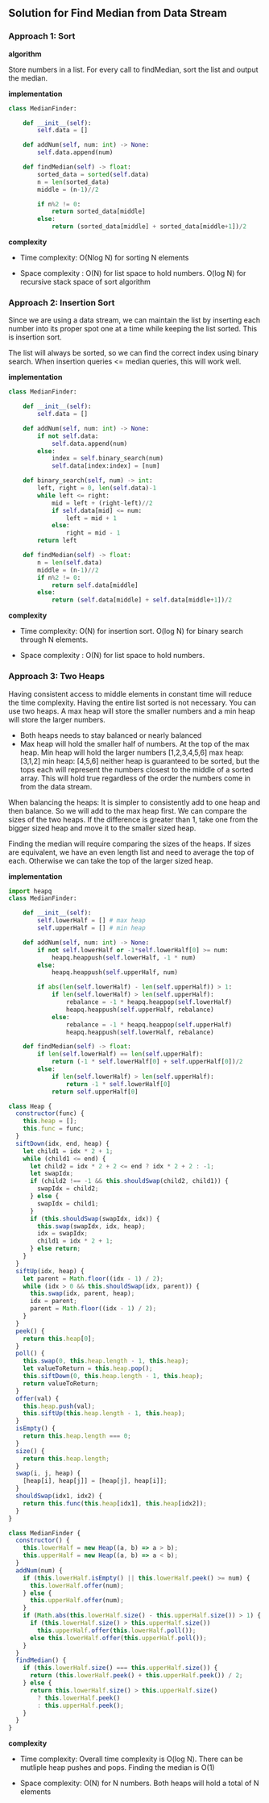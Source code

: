 ## Solution for Find Median from Data Stream

### Approach 1: Sort

**algorithm**

Store numbers in a list. For every call to findMedian, sort the list and output the median.

**implementation**

```python
class MedianFinder:

    def __init__(self):
        self.data = []

    def addNum(self, num: int) -> None:
        self.data.append(num)

    def findMedian(self) -> float:
        sorted_data = sorted(self.data)
        n = len(sorted_data)
        middle = (n-1)//2

        if n%2 != 0:
            return sorted_data[middle]
        else:
            return (sorted_data[middle] + sorted_data[middle+1])/2
```

**complexity**

- Time complexity: O(Nlog N) for sorting N elements

- Space complexity : O(N) for list space to hold numbers. O(log N) for recursive stack space of sort algorithm

### Approach 2: Insertion Sort

Since we are using a data stream, we can maintain the list by inserting each number into its proper spot one at a time while keeping the list sorted. This is insertion sort.

The list will always be sorted, so we can find the correct index using binary search. When insertion queries <= median queries, this will work well.

**implementation**

```python
class MedianFinder:

    def __init__(self):
        self.data = []

    def addNum(self, num: int) -> None:
        if not self.data:
            self.data.append(num)
        else:
            index = self.binary_search(num)
            self.data[index:index] = [num]

    def binary_search(self, num) -> int:
        left, right = 0, len(self.data)-1
        while left <= right:
            mid = left + (right-left)//2
            if self.data[mid] <= num:
                left = mid + 1
            else:
                right = mid - 1
        return left

    def findMedian(self) -> float:
        n = len(self.data)
        middle = (n-1)//2
        if n%2 != 0:
            return self.data[middle]
        else:
            return (self.data[middle] + self.data[middle+1])/2

```

**complexity**

- Time complexity: O(N) for insertion sort. O(log N) for binary search through N elements.

- Space complexity : O(N) for list space to hold numbers.

### Approach 3: Two Heaps

Having consistent access to middle elements in constant time will reduce the time complexity. Having the entire list sorted is not necessary. You can use two heaps. A max heap will store the smaller numbers and a min heap will store the larger numbers.

- Both heaps needs to stay balanced or nearly balanced
- Max heap will hold the smaller half of numbers. At the top of the max heap. Min heap will hold the larger numbers
  [1,2,3,4,5,6]
  max heap: [3,1,2]
  min heap: [4,5,6]
  neither heap is guaranteed to be sorted, but the tops each will represent the numbers closest to the middle of a sorted array. This will hold true regardless of the order the numbers come in from the data stream.

When balancing the heaps:
It is simpler to consistently add to one heap and then balance. So we will add to the max heap first. We can compare the sizes of the two heaps. If the difference is greater than 1, take one from the bigger sized heap and move it to the smaller sized heap.

Finding the median will require comparing the sizes of the heaps. If sizes are equivalent, we have an even length list and need to average the top of each. Otherwise we can take the top of the larger sized heap.

**implementation**

```python
import heapq
class MedianFinder:

    def __init__(self):
        self.lowerHalf = [] # max heap
        self.upperHalf = [] # min heap

    def addNum(self, num: int) -> None:
        if not self.lowerHalf or -1*self.lowerHalf[0] >= num:
            heapq.heappush(self.lowerHalf, -1 * num)
        else:
            heapq.heappush(self.upperHalf, num)

        if abs(len(self.lowerHalf) - len(self.upperHalf)) > 1:
            if len(self.lowerHalf) > len(self.upperHalf):
                rebalance = -1 * heapq.heappop(self.lowerHalf)
                heapq.heappush(self.upperHalf, rebalance)
            else:
                rebalance = -1 * heapq.heappop(self.upperHalf)
                heapq.heappush(self.lowerHalf, rebalance)

    def findMedian(self) -> float:
        if len(self.lowerHalf) == len(self.upperHalf):
            return (-1 * self.lowerHalf[0] + self.upperHalf[0])/2
        else:
            if len(self.lowerHalf) > len(self.upperHalf):
                return -1 * self.lowerHalf[0]
            return self.upperHalf[0]

```

```javascript
class Heap {
  constructor(func) {
    this.heap = [];
    this.func = func;
  }
  siftDown(idx, end, heap) {
    let child1 = idx * 2 + 1;
    while (child1 <= end) {
      let child2 = idx * 2 + 2 <= end ? idx * 2 + 2 : -1;
      let swapIdx;
      if (child2 !== -1 && this.shouldSwap(child2, child1)) {
        swapIdx = child2;
      } else {
        swapIdx = child1;
      }
      if (this.shouldSwap(swapIdx, idx)) {
        this.swap(swapIdx, idx, heap);
        idx = swapIdx;
        child1 = idx * 2 + 1;
      } else return;
    }
  }
  siftUp(idx, heap) {
    let parent = Math.floor((idx - 1) / 2);
    while (idx > 0 && this.shouldSwap(idx, parent)) {
      this.swap(idx, parent, heap);
      idx = parent;
      parent = Math.floor((idx - 1) / 2);
    }
  }
  peek() {
    return this.heap[0];
  }
  poll() {
    this.swap(0, this.heap.length - 1, this.heap);
    let valueToReturn = this.heap.pop();
    this.siftDown(0, this.heap.length - 1, this.heap);
    return valueToReturn;
  }
  offer(val) {
    this.heap.push(val);
    this.siftUp(this.heap.length - 1, this.heap);
  }
  isEmpty() {
    return this.heap.length === 0;
  }
  size() {
    return this.heap.length;
  }
  swap(i, j, heap) {
    [heap[i], heap[j]] = [heap[j], heap[i]];
  }
  shouldSwap(idx1, idx2) {
    return this.func(this.heap[idx1], this.heap[idx2]);
  }
}

class MedianFinder {
  constructor() {
    this.lowerHalf = new Heap((a, b) => a > b);
    this.upperHalf = new Heap((a, b) => a < b);
  }
  addNum(num) {
    if (this.lowerHalf.isEmpty() || this.lowerHalf.peek() >= num) {
      this.lowerHalf.offer(num);
    } else {
      this.upperHalf.offer(num);
    }
    if (Math.abs(this.lowerHalf.size() - this.upperHalf.size()) > 1) {
      if (this.lowerHalf.size() > this.upperHalf.size())
        this.upperHalf.offer(this.lowerHalf.poll());
      else this.lowerHalf.offer(this.upperHalf.poll());
    }
  }
  findMedian() {
    if (this.lowerHalf.size() === this.upperHalf.size()) {
      return (this.lowerHalf.peek() + this.upperHalf.peek()) / 2;
    } else {
      return this.lowerHalf.size() > this.upperHalf.size()
        ? this.lowerHalf.peek()
        : this.upperHalf.peek();
    }
  }
}
```

**complexity**

- Time complexity: Overall time complexity is O(log N). There can be mutliple heap pushes and pops. Finding the median is O(1)

- Space complexity: O(N) for N numbers. Both heaps will hold a total of N elements
